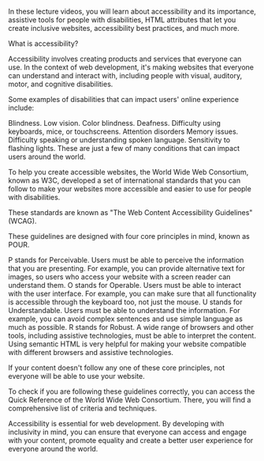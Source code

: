 In these lecture videos, you will learn about accessibility and its importance, assistive tools for people with disabilities, HTML attributes that let you create inclusive websites, accessibility best practices, and much more.




What is accessibility?

Accessibility involves creating products and services that everyone can use. In the context of web development, it's making websites that everyone can understand and interact with, including people with visual, auditory, motor, and cognitive disabilities.

Some examples of disabilities that can impact users' online experience include:

Blindness.
Low vision.
Color blindness.
Deafness.
Difficulty using keyboards, mice, or touchscreens.
Attention disorders
Memory issues.
Difficulty speaking or understanding spoken language.
Sensitivity to flashing lights.
These are just a few of many conditions that can impact users around the world.

To help you create accessible websites, the World Wide Web Consortium, known as W3C, developed a set of international standards that you can follow to make your websites more accessible and easier to use for people with disabilities.

These standards are known as "The Web Content Accessibility Guidelines" (WCAG).

These guidelines are designed with four core principles in mind, known as POUR.

P stands for Perceivable. Users must be able to perceive the information that you are presenting. For example, you can provide alternative text for images, so users who access your website with a screen reader can understand them.
O stands for Operable. Users must be able to interact with the user interface. For example, you can make sure that all functionality is accessible through the keyboard too, not just the mouse.
U stands for Understandable. Users must be able to understand the information. For example, you can avoid complex sentences and use simple language as much as possible.
R stands for Robust. A wide range of browsers and other tools, including assistive technologies, must be able to interpret the content.
Using semantic HTML is very helpful for making your website compatible with different browsers and assistive technologies.

If your content doesn't follow any one of these core principles, not everyone will be able to use your website.

To check if you are following these guidelines correctly, you can access the Quick Reference of the World Wide Web Consortium. There, you will find a comprehensive list of criteria and techniques.

Accessibility is essential for web development. By developing with inclusivity in mind, you can ensure that everyone can access and engage with your content, promote equality and create a better user experience for everyone around the world.